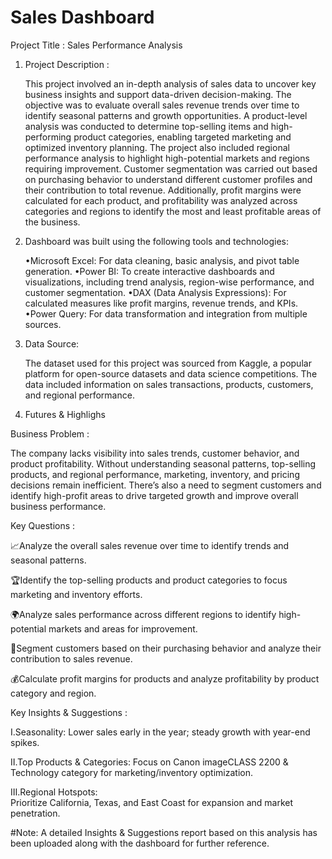 # Sales Dashboard


Project Title : Sales Performance Analysis

1. Project Description : 

   This project involved an in-depth analysis of sales data to uncover key business insights and support data-driven decision-making. The objective was to evaluate overall sales revenue trends over time to
   identify seasonal patterns and growth opportunities. A product-level analysis was conducted to determine top-selling items and high-performing product categories, enabling targeted marketing and optimized
   inventory planning.
   The project also included regional performance analysis to highlight high-potential markets and regions requiring improvement. Customer segmentation was carried out based on purchasing behavior to understand
   different customer profiles and their contribution to total revenue. Additionally, profit margins were calculated for each product, and profitability was analyzed across categories and regions to identify the
   most and least profitable areas of the business.

3. Dashboard was built using the following tools and technologies:

   •Microsoft Excel: For data cleaning, basic analysis, and pivot table generation.
   •Power BI: To create interactive dashboards and visualizations, including trend analysis, region-wise performance, and customer segmentation.
   •DAX (Data Analysis Expressions): For calculated measures like profit margins, revenue trends, and KPIs.
   •Power Query: For data transformation and integration from multiple sources.

4. Data Source:

   The dataset used for this project was sourced from Kaggle, a popular platform for open-source datasets and data science competitions. The data included information on sales transactions, products, customers,
   and regional performance.

5. Futures & Highlighs

Business Problem :

The company lacks visibility into sales trends, customer behavior, and product profitability. Without understanding seasonal patterns, top-selling products, and regional performance, marketing, inventory, and     pricing decisions remain inefficient. There’s also a need to segment customers and identify high-profit areas to drive targeted growth and improve overall business performance.

Key Questions :

📈Analyze the overall sales revenue over time to identify trends and seasonal patterns.

🏆Identify the top-selling products and product categories to focus marketing and inventory efforts.

🌍Analyze sales performance across different regions to identify high-potential markets and areas for improvement.

👥Segment customers based on their purchasing behavior and analyze their contribution to sales revenue.

💰Calculate profit margins for products and analyze profitability by product category and region.

Key Insights & Suggestions :

   Ⅰ.Seasonality:
   Lower sales early in the year; steady growth with year-end spikes.

   Ⅱ.Top Products & Categories:
   Focus on Canon imageCLASS 2200 & Technology category for marketing/inventory optimization.

   Ⅲ.Regional Hotspots:  
   Prioritize California, Texas, and East Coast for expansion and market penetration.

#Note: A detailed Insights & Suggestions report based on this analysis has been uploaded along with the dashboard for further reference.


